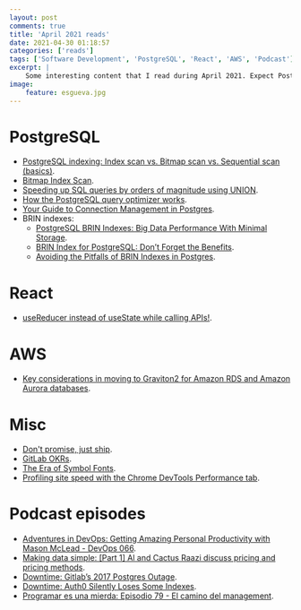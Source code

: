 ```yaml
---
layout: post
comments: true
title: 'April 2021 reads'
date: 2021-04-30 01:18:57
categories: ['reads']
tags: ['Software Development', 'PostgreSQL', 'React', 'AWS', 'Podcast']
excerpt: |
    Some interesting content that I read during April 2021. Expect PostgreSQL, React, AWS... In addition, I've begun listening to podcasts, you'll find some of those as well.
image:
    feature: esgueva.jpg
---
```


# PostgreSQL

- [PostgreSQL indexing: Index scan vs. Bitmap scan vs. Sequential scan (basics)](https://www.cybertec-postgresql.com/en/postgresql-indexing-index-scan-vs-bitmap-scan-vs-sequential-scan-basics/).
- [Bitmap Index Scan](https://bitnine.net/blog-useful-information/bitmap-index-scan/).
- [Speeding up SQL queries by orders of magnitude using UNION](https://www.foxhound.systems/blog/sql-performance-with-union/).
- [How the PostgreSQL query optimizer works](https://www.cybertec-postgresql.com/en/how-the-postgresql-query-optimizer-works/).
- [Your Guide to Connection Management in Postgres](https://blog.crunchydata.com/blog/your-guide-to-connection-management-in-postgres).
- BRIN indexes:
    - [PostgreSQL BRIN Indexes: Big Data Performance With Minimal Storage](https://blog.crunchydata.com/blog/postgresql-brin-indexes-big-data-performance-with-minimal-storage).
    - [BRIN Index for PostgreSQL: Don’t Forget the Benefits](https://www.percona.com/blog/2019/07/16/brin-index-for-postgresql-dont-forget-the-benefits/).
    - [Avoiding the Pitfalls of BRIN Indexes in Postgres](https://blog.crunchydata.com/blog/avoiding-the-pitfalls-of-brin-indexes-in-postgres).

# React

- [useReducer instead of useState while calling APIs!](https://dev.to/ms_yogii/usereducer-instead-of-usestate-while-calling-apis-3e1l).

# AWS

- [Key considerations in moving to Graviton2 for Amazon RDS and Amazon Aurora databases](https://aws.amazon.com/es/blogs/database/key-considerations-in-moving-to-graviton2-for-amazon-rds-and-amazon-aurora-databases/).

# Misc

- [Don't promise, just ship](https://world.hey.com/dhh/don-t-promise-just-ship-1fa077f5).
- [GitLab OKRs](https://about.gitlab.com/company/okrs/).
- [The Era of Symbol Fonts](https://alistapart.com/article/the-era-of-symbol-fonts/).
- [Profiling site speed with the Chrome DevTools Performance tab](https://www.debugbear.com/blog/devtools-performance).

# Podcast episodes

- [Adventures in DevOps: Getting Amazing Personal Productivity with Mason McLead - DevOps 066](https://open.spotify.com/episode/6f65gaHhDNd2UZU8ud4DZI?si=ij1ZpAgbSzGjzm8ELHZ0YQ).
- [Making data simple: [Part 1] Al and Cactus Raazi discuss pricing and pricing methods](https://open.spotify.com/episode/5yvL09NWo4Qz1JAlH81Xdb?si=d0216ceb62944364).
- [Downtime: Gitlab’s 2017 Postgres Outage](https://open.spotify.com/episode/7hUs2IAY9inR3mFEwWhz0D?si=53ddbefb7dac4a38).
- [Downtime: Auth0 Silently Loses Some Indexes](https://open.spotify.com/episode/2GpxEKQnBG5RUDq0L8QLHv?si=be18ef8f605b4cf4).
- [Programar es una mierda: Episodio 79 - El camino del management](https://open.spotify.com/episode/0euaWjpNoHsjS7XMzLE3Bn?si=0afbca8c491a4101).
